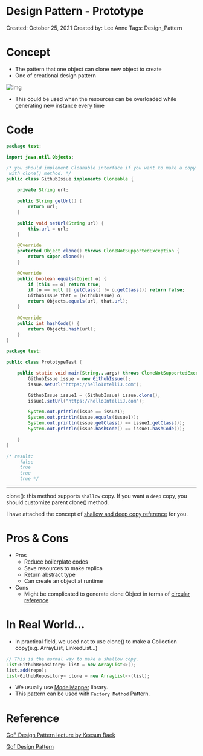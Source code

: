 # Design Pattern - Prototype

Created: October 25, 2021
Created by: Lee Anne
Tags: Design_Pattern

# Concept

- The pattern that one object can clone new object to create
- One of creational design pattern

![img](https://user-images.githubusercontent.com/15176192/140093898-cb6236f8-3e74-46f4-a9aa-bf880b493121.gif)


- This could be used when the resources can be overloaded while generating new instance every time

# Code

```java
package test;

import java.util.Objects;

/* you should implement Cloanable interface if you want to make a copy
 with clone() method. */
public class GithubIssue implements Cloneable {

    private String url;

    public String getUrl() {
        return url;
    }

    public void setUrl(String url) {
        this.url = url;
    }

    @Override
    protected Object clone() throws CloneNotSupportedException {
        return super.clone();
    }

    @Override
    public boolean equals(Object o) {
        if (this == o) return true;
        if (o == null || getClass() != o.getClass()) return false;
        GithubIssue that = (GithubIssue) o;
        return Objects.equals(url, that.url);
    }

    @Override
    public int hashCode() {
        return Objects.hash(url);
    }
}
```

```java
package test;

public class PrototypeTest {

    public static void main(String...args) throws CloneNotSupportedException {
        GithubIssue issue = new GithubIssue();
        issue.setUrl("https://helloIntelliJ.com");

        GithubIssue issue1 = (GithubIssue) issue.clone();
        issue1.setUrl("https://helloIntelliJ.com");

        System.out.println(issue == issue1);
        System.out.println(issue.equals(issue1));
        System.out.println(issue.getClass() == issue1.getClass());
        System.out.println(issue.hashCode() == issue1.hashCode());

    }
}

/* result:
	 false
	 true
	 true
	 true */
```

---

clone(): this method supports `shallow` copy. If you want a `deep` copy, you should customize parent clone() method.

I have attached the concept of [shallow and deep copy reference](https://www.geeksforgeeks.org/difference-between-shallow-and-deep-copy-of-a-class/) for you.

# Pros & Cons

- Pros
    - Reduce boilerplate codes
    - Save resources to make replica
    - Return abstract type
    - Can create an object at runtime
- Cons
    - Might be complicated to generate clone Object in terms of [circular reference](https://ko.wikipedia.org/wiki/%EC%88%9C%ED%99%98_%EC%B0%B8%EC%A1%B0)

# In Real World...

- In practical field, we used not to use clone() to make a Collection copy(e.g. ArrayList, LinkedList...)

```java
// This is the normal way to make a shallow copy.
List<GithubRepository> list = new ArrayList<>();
list.add(repo);
List<GithubRepository> clone = new ArrayList<>(list);
```

- We usually use [ModelMapper](http://modelmapper.org/getting-started/) library.
- This pattern can be used with `Factory Method` Pattern.

# Reference

[GoF Design Pattern lecture by Keesun Baek](https://www.inflearn.com/course/%EB%94%94%EC%9E%90%EC%9D%B8-%ED%8C%A8%ED%84%B4/lecture/94126?tab=note&speed=1.5)

[Gof Design Pattern](http://www.kyobobook.co.kr/product/detailViewKor.laf?ejkGb=KOR&mallGb=KOR&barcode=9788945072146)
